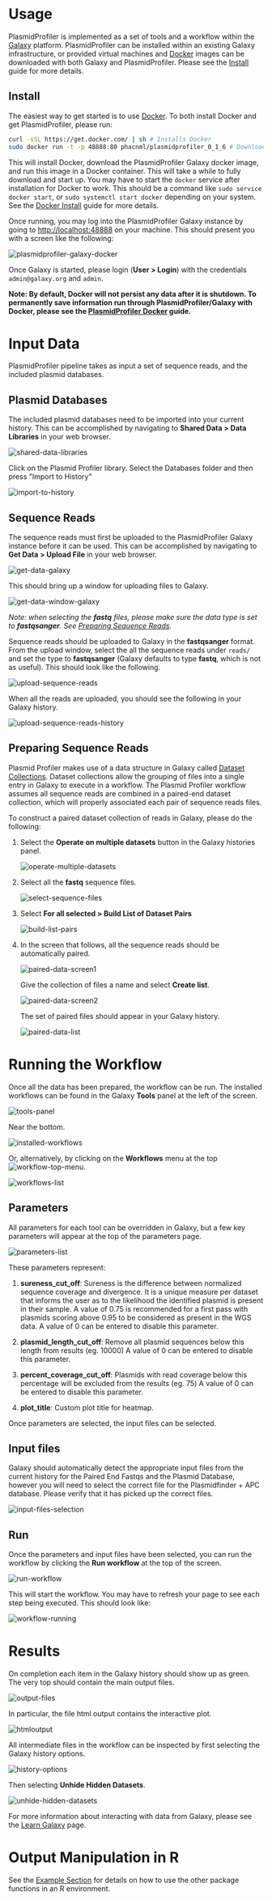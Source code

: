 # Usage

PlasmidProfiler is implemented as a set of tools and a workflow within the [Galaxy][] platform.  PlasmidProfiler can be installed within an existing Galaxy infrastructure, or provided virtual machines and [Docker][] images can be downloaded with both Galaxy and PlasmidProfiler.  Please see the [Install][] guide for more details.

## Install

The easiest way to get started is to use [Docker][].  To both install Docker and get PlasmidProfiler, please run:

```bash
curl -sSL https://get.docker.com/ | sh # Installs Docker
sudo docker run -t -p 48888:80 phacnml/plasmidprofiler_0_1_6 # Downloads and runs PlasmidProfiler and Galaxy 
```

This will install Docker, download the PlasmidProfiler Galaxy docker image, and run this image in a Docker container.  This will take a while to fully download and start up.  You may have to start the `docker` service after installation for Docker to work.  This should be a command like `sudo service docker start`, or `sudo systemctl start docker` depending on your system.  See the [Docker Install][] guide for more details.

Once running, you may log into the PlasmidProfiler Galaxy instance by going to <http://localhost:48888> on your machine.  This should present you with a screen like the following:

![plasmidprofiler-galaxy-docker][]

Once Galaxy is started, please login (**User > Login**) with the credentials `admin@galaxy.org` and `admin`.

**Note: By default, Docker will not persist any data after it is shutdown.  To permanently save information run through PlasmidProfiler/Galaxy with Docker, please see the [PlasmidProfiler Docker] guide.**

# Input Data

PlasmidProfiler pipeline takes as input a set of sequence reads, and the included plasmid databases. 


## Plasmid Databases

The included plasmid databases need to be imported into your current history. This can be accomplished by navigating to **Shared Data > Data Libraries** in your web browser. 

![shared-data-libraries][]

Click on the Plasmid Profiler library. Select the Databases folder and then press "Import to History"

![import-to-history][]


## Sequence Reads

The sequence reads must first be uploaded to the PlasmidProfiler Galaxy instance before it can be used.  This can be accomplished by navigating to **Get Data > Upload File** in your web browser.

![get-data-galaxy][]

This should bring up a window for uploading files to Galaxy.

![get-data-window-galaxy][]

*Note: when selecting the **fastq** files, please make sure the data type is set to **fastqsanger**.  See [Preparing Sequence Reads](#preparing-sequence-reads).*

Sequence reads should be uploaded to Galaxy in the **fastqsanger** format.  From the upload window, select the all the sequence reads under `reads/` and set the type to **fastqsanger** (Galaxy defaults to type **fastq**, which is not as useful).  This should look like the following.

![upload-sequence-reads][]

When all the reads are uploaded, you should see the following in your Galaxy history.

![upload-sequence-reads-history][]

## Preparing Sequence Reads

Plasmid Profiler makes use of a data structure in Galaxy called [Dataset Collections][].  Dataset collections allow the grouping of files into a single entry in Galaxy to execute in a workflow.  The Plasmid Profiler workflow assumes all sequence reads are combined in a paired-end dataset collection, which will properly associated each pair of sequence reads files.

To construct a paired dataset collection of reads in Galaxy, please do the following:

1.  Select the **Operate on multiple datasets** button in the Galaxy histories panel.

    ![operate-multiple-datasets][]

2.  Select all the **fastq** sequence files.

    ![select-sequence-files][]

3.  Select **For all selected > Build List of Dataset Pairs**

    ![build-list-pairs][]

4.  In the screen that follows, all the sequence reads should be automatically paired.

    ![paired-data-screen1][]

    Give the collection of files a name and select **Create list**.

    ![paired-data-screen2][]

    The set of paired files should appear in your Galaxy history.

    ![paired-data-list][]

# Running the Workflow

Once all the data has been prepared, the workflow can be run.  The installed workflows can be found in the Galaxy **Tools** panel at the left of the screen.

![tools-panel][]

Near the bottom.

![installed-workflows][] 

Or, alternatively, by clicking on the **Workflows** menu at the top ![workflow-top-menu][].

![workflows-list][]

## Parameters

All parameters for each tool can be overridden in Galaxy, but a few key parameters will appear at the top of the parameters page.

![parameters-list][]

These parameters represent:

1. **sureness_cut_off**:  Sureness is the difference between normalized sequence coverage and divergence. It is a unique measure per dataset that informs the user as to the likelihood the identified plasmid is present in their sample. A value of 0.75 is recommended for a first pass with plasmids scoring above 0.95 to be considered as present in the WGS data. A value of 0 can be entered to disable this parameter.

2. **plasmid_length_cut_off**:  Remove all plasmid sequences below this length from results (eg. 10000) A value of 0 can be entered to disable this parameter.

3. **percent_coverage_cut_off**:  Plasmids with read coverage below this percentage will be excluded from the results (eg. 75) A value of 0 can be entered to disable this parameter.

4. **plot_title**:  Custom plot title for heatmap.

Once parameters are selected, the input files can be selected.

## Input files

Galaxy should automatically detect the appropriate input files from the current history for the Paired End Fastqs and the Plasmid Database, however you will need to select the correct file for the Plasmidfinder + APC database. Please verify that it has picked up the correct files.

![input-files-selection][]

## Run

Once the parameters and input files have been selected, you can run the workflow by clicking the **Run workflow** at the top of the screen.

![run-workflow][]

This will start the workflow.  You may have to refresh your page to see each step being executed.  This should look like:

![workflow-running][]

# Results

On completion each item in the Galaxy history should show up as green.  The very top should contain the main output files.

![output-files][]

In particular, the file html output contains the interactive plot.

![htmloutput][]

All intermediate files in the workflow can be inspected by first selecting the Galaxy history options.

![history-options][]

Then selecting **Unhide Hidden Datasets**.

![unhide-hidden-datasets][]

For more information about interacting with data from Galaxy, please see the [Learn Galaxy][] page.

# Output Manipulation in R

See the [Example Section][] for details on how to use the other package functions in an R environment. 

[Galaxy]: http://galaxyproject.org/
[Docker]: https://www.docker.com/
[Docker Install]: https://docs.docker.com/installation/
[Install]: ../install/
[plasmidprofiler-galaxy-docker]: images/plasmidprofiler-galaxy-docker.png
[get-data-galaxy]: images/get-data-galaxy.png
[get-data-window-galaxy]: images/get-data-window-galaxy.png
[upload-sequence-reads]: images/upload-sequence-reads.png
[upload-reference]: images/upload-reference.png
[shared-data-libraries]: images/shared-data-libraries.png
[import-to-history]: images/import-to-history.png
[upload-sequence-reads-history]: images/upload-sequence-reads-history.png
[operate-multiple-datasets]: images/operate-multiple-datasets.png
[select-sequence-files]: images/select-sequence-files.png
[build-list-pairs]: images/build-list-pairs.png
[paired-data-screen1]: images/paired-data-screen1.png
[paired-data-screen2]: images/paired-data-screen2.png
[paired-data-list]: images/paired-data-list.png
[installed-workflows]: images/installed-workflows.png
[parameters-list]: images/parameters-list.png
[input-files-selection]: images/input-files-selection.png
[run-workflow]: images/run-workflow.png
[workflow-running]: images/workflow-running.png
[output-files]: images/output-files.png
[htmloutput]: images/htmloutput.png
[history-options]: images/history-options.png
[unhide-hidden-datasets]: images/unhide-hidden-datasets.png
[Learn Galaxy]: https://wiki.galaxyproject.org/Learn
[Examples]: examples/
[tools-panel]: images/tools-panel.png
[PlasmidProfiler Docker]: ../install/docker.md
[Dataset Collections]: https://wiki.galaxyproject.org/Documents/Presentations/GCC2014?action=AttachFile&do=get&target=Chilton.pdf
[Output]: output.md
[workflows-list]: images/workflows-list.png
[workflow-top-menu]: images/workflow-top-menu.png
[Example Section]: ../examples/example-run.md
